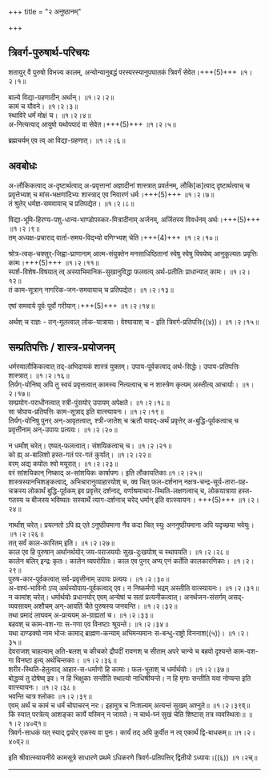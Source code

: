 +++
title = "२ अनुष्ठानम्"

+++

## त्रिवर्ग-पुरुषार्थ-परिचयः
शतायुर् वै पुरुषो विभज्य कालम्, अन्योन्यानुबद्धं परस्परस्यानुपघातकं त्रिवर्गं सेवेत।+++(5)+++   ॥१।२।१॥  

बाल्ये विद्या-ग्रहणादीन् अर्थान्।   ॥१।२।२॥  
कामं च यौवने।   ॥१।२।३॥  
स्थाविरे धर्मं मोक्षं च।   ॥१।२।४॥  
अ-नित्यत्वाद् आयुषो यथोपपादं वा सेवेत।+++(5)+++   ॥१।२।५॥  

ब्रह्मचर्यम् एव त्व् आ विद्या-ग्रहणात्। ॥१।२।६॥  

## अवबोधः

अ-लौकिकत्वाद् अ-दृष्टार्थत्वाद् अ-प्रवृत्तानां अज्ञादीनां शास्त्रात् प्रवर्तनम्, लौकि[क]त्वाद् दृष्टार्थत्वाच् च प्रवृत्तेभ्यश् च मांस-भक्षणादिभ्यः शास्त्राद् एव निवारणं धर्मः।+++(5)+++   ॥१।२।७॥  
तं श्रुतेर् धर्मज्ञ-समवायाच् च प्रतिपद्येत।   ॥१।२।८॥  

विद्या-भूमि-हिरण्य-पशु-धान्य-भाण्डोपस्कर-मित्रादीनाम् अर्जनम्, अर्जितस्य विवर्धनम् अर्थः।+++(5)+++   ॥१।२।९॥  
तम् अध्यक्ष-प्रचाराद् वार्ता-समय-विद्भ्यो वणिग्भ्यश् चेति।+++(4)+++   ॥१।२।१०॥  

श्रोत्र-त्वक्-चक्सुर्-जिह्वा-घ्राणानाम् आत्म-संयुक्तेन मनसाधिष्ठितानां स्वेषु स्वेषु विषयेष्व् आनुकूल्यतः प्रवृत्तिः कामः।+++(5)+++   ॥१।२।११॥  
स्पर्श-विशेष-विषयात् त्व् अस्याभिमानिक-सुखानुविद्धा फलवत्य् अर्थ-प्रतीतिः प्राधान्यात् कामः।   ॥१।२।१२॥  
तं काम-सूत्रान् नागरिक-जन-समवायाच् च प्रतिपद्येत।   ॥१।२।१३॥  

एषां समवाये पूर्वः पूर्वो गरीयान्।+++(5)+++   ॥१।२।१४॥  

अर्थश् च राज्ञः - तन्-मूलत्वाल् लोक-यात्रायाः। वेश्यायाश् च - इति त्रिवर्ग-प्रतिपत्तिः((४))।   ॥१।२।१५॥  

## सम्प्रतिपत्तिः‌‌ / शास्त्र-प्रयोजनम्
धर्मस्यालौकिकत्वात् तद्-अभिदायकं शास्त्रं युक्तम्। उपाय-पूर्वकत्वाद् अर्थ-सिद्धेः। उपाय-प्रतिपत्तिः शास्त्रात्।   ॥१।२।१६॥  
तिर्यग्-योनिष्व् अपि तु स्वयं प्रवृत्तत्वात् कामस्य नित्यत्वाच् च न शास्त्रेण कृत्यम् अस्तीत्य् आचार्याः।   ॥१।२।१७॥  
सम्प्रयोग-पराधीनत्वात् स्त्री-पुंसयोर् उपायम् अपेक्षते।   ॥१।२।१८॥  
सा चोपाय-प्रतिपत्तिः काम-सूत्राद् इति वात्स्यायनः।   ॥१।२।१९॥  
तिर्यग्-योनिषु पुनर् अन्-आवृतत्वात्, श्त्री-जातेश् च ऋतौ यावद्-अर्थं प्रवृत्तेर् अ-बुद्धि-पूर्वकत्वाच् च प्रवृत्तीनाम् अन्-उपायः प्रत्ययः।   ॥१।२।२०॥  

न धर्मांश् चरेत्। एष्यत्-फलत्वात्। संशयिकत्वाच् च।   ॥१।२।२१॥  
को ह्य् अ-बालिशो हस्त-गतं पर-गतं कुर्यात्।   ॥१।२।२२॥  
वरम् अद्य कपोतः श्वो मयूरात्।   ॥१।२।२३॥  
वरं सांशयिकान् निष्काद् अ-सांशयिकः कार्षापणः। इति लौकायतिकाः॥१।२।२५॥  
शास्त्रस्यानभिशङ्कत्वाद्, अभिचारानुव्याहारयोश् च, क्व चित् फल-दर्शनान् नक्षत्र-चन्द्र-सूर्य-तारा-ग्रह-चक्रस्य लोकार्थं बुद्धि-पूर्वकम् इव प्रवृत्तेर् दर्शनाद्, वर्णाश्रमाचार-स्थिति-लक्षणत्वाच् च, लोकयात्राया हस्त-गतस्य च बीजस्य भविष्यतः सस्यार्थे त्याग-दर्शनाच् चरेद् धर्मान् इति वात्स्यायनः। +++(5)+++  ॥१।२।२४॥  

नार्थांश् चरेत्। प्रयत्नतो ऽपि ह्य् एते ऽनुष्ठीयमाना नैव कदा चित् स्युः अननुष्ठीयमाना अपि यदृच्छया भवेयुः।   ॥१।२।२६॥  
तत् सर्वं काल-कारितम् इति।   ॥१।२।२७॥  
काल एव हि पुरुषान् अर्थानर्थयोर् जय-पराजययोः सुख-दुःखयोश् च स्थापयति।   ॥१।२।२८॥  
कालेन बलिर् इन्द्रः कृतः। कालेन व्यपरोपितः। काल एव पुनर् अप्य् एनं कर्तेति कालकारणिकाः।   ॥१।२।२९॥  
पुरुष-कार-पूर्वकत्वात् सर्व-प्रवृत्तीनाम् उपायः प्रत्ययः।   ॥१।२।३०॥  
अ-वश्यं-भाविनो ऽप्य् अर्थस्योपाय-पूर्वकत्वाद् एव। न निष्कर्मणो भद्रम् अस्तीति वात्स्यायनः।   ॥१।२।३१॥  
न कामांश् चरेत्। धर्मार्थयोः प्रधानयोर् एवम् अन्येषां च सतां प्रत्यनीकत्वात्। अनर्थजन-संसर्गम् असद्-व्यवसायम् अशौचम् अन्-आयतिं चैते पुरुषस्य जनयन्ति।   ॥१।२।३२॥  
तथा प्रमादं लाघवम् अ-प्रत्ययम् अ-ग्राह्यतां च।   ॥१।२।३३॥  
बहवश् च काम-वश-गाः स-गणा एव विनष्टाः श्रूयन्ते।   ॥१।२।३४॥  
यथा दाण्डक्यो नाम भोजः कामाद् ब्राह्मण-कन्याम् अभिमन्यमानः स-बन्धु-राष्ट्रो विननाश((५))।   ॥१।२।३५॥  
देवराजश् चाहल्याम् अति-बलश् च कीचको द्रौपदीं रावणश् च सीताम् अपरे चान्ये च बहवो दृश्यन्ते काम-वश-गा विनष्टा इत्य् अर्थचिन्तकाः।   ॥१।२।३६॥  
शरीर-स्थिति-हेतुत्वाद् आहार-स-धर्माणो हि कामाः। फल-भूताश् च धर्मार्थयोः।   ॥१।२।३७॥  
बोद्धव्यं तु दोषेष्व् इव। न हि भिक्षुकाः सन्तीति स्थाल्यो नाधिश्रीयन्ते। न हि मृगाः सन्तीति यवा नोप्यन्त इति वात्स्यायनः।   ॥१।२।३८॥  
भवन्ति चात्र श्लोकाः   ॥१।२।३९॥  
एवम् अर्थं च कामं च धर्मं चोपाचरन् नरः। इहामुत्र च निःशल्यम् अत्यन्तं सुखम् अश्नुते॥   ॥१।२।३९व्॥  
किं स्यात् परत्रेत्य् आशङ्का कार्ये यस्मिन् न जायते। न चार्थ-घ्नं सुखं चेति शिष्टास् तत्र व्यवस्थिताः॥   ॥१।२।४०व्१॥  
त्रिवर्ग-साधकं यत् स्याद् द्वयोर् एकस्य वा पुनः। कार्यं तद् अपि कुर्वीत न त्व् एकार्थं द्वि-बाधकम्॥ ॥१।२।४०व्२॥  

इति श्रीवात्स्यायनीये कामसूत्रे साधारणे प्रथमे ऽधिकरणे त्रिवर्ग-प्रतिपत्तिर् द्वितीयो ऽध्यायः।((६)) ॥१।२च्॥  


**************************************************************************  